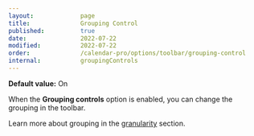 ```yaml
---
layout:             page
title:              Grouping Control
published:          true
date:               2022-07-22
modified:           2022-07-22
order:              /calendar-pro/options/toolbar/grouping-control
internal:           groupingControls
---
```

**Default value:** On

When the **Grouping controls** option is enabled, you can change the grouping in the toolbar.

Learn more about grouping in the [granularity](../../features/granularities.md) section.